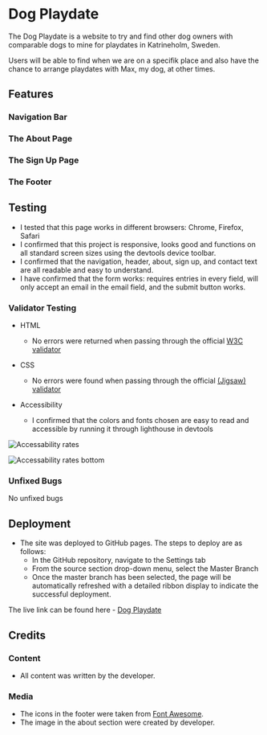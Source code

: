 # Dog Playdate

The Dog Playdate is a website to try and find other dog owners with comparable dogs to mine for playdates in Katrineholm, Sweden.

Users will be able to find when we are on a specifik place and also have the chance to arrange playdates with Max, my dog, at other times.

## Features

### Navigation Bar

### The About Page

### The Sign Up Page

### The Footer

## Testing

- I tested that this page works in different browsers: Chrome, Firefox, Safari
- I confirmed that this project is responsive, looks good and functions on all standard screen sizes using the devtools device toolbar.
- I confirmed that the navigation, header, about, sign up, and contact text are all readable and easy to understand.
- I have confirmed that the form works: requires entries in every field, will only accept an email in the email field, and the submit button works.

### Validator Testing

- HTML
  - No errors were returned when passing through the official [W3C validator](https://validator.w3.org/nu/?doc=https%3A%2F%2Ffekadon.github.io%2Fdog-playdate%2Findex.html)

- CSS
  - No errors were found when passing through the official [(Jigsaw) validator](http://jigsaw.w3.org/css-validator/validator?lang=sv&profile=css3svg&uri=https%3A%2F%2Ffekadon.github.io%2Fdog-playdate%2Fassets%2Fstyle.css&usermedium=all&vextwarning=&warning=1)

- Accessibility
  - I confirmed that the colors and fonts chosen are easy to read and accessible by running it through lighthouse in devtools

![Accessability rates](https://fekadon.github.io/dog-playdate/media/accessability_rates.png)

![Accessability rates bottom](https://fekadon.github.io/dog-playdate/media/accessability_bottom.png)

### Unfixed Bugs

No unfixed bugs

## Deployment

- The site was deployed to GitHub pages. The steps to deploy are as follows:
  - In the GitHub repository, navigate to the Settings tab
  - From the source section drop-down menu, select the Master Branch
  - Once the master branch has been selected, the page will be automatically refreshed with a detailed ribbon display to indicate the successful deployment.

The live link can be found here - [Dog Playdate](https://fekadon.github.io/dog-playdate/)

## Credits

### Content

- All content was written by the developer.

### Media

- The icons in the footer were taken from [Font Awesome](https://fontawesome.com/).
- The image in the about section were created by developer.
